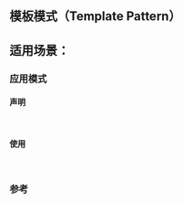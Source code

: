## 模板模式（Template Pattern）

## 适用场景：

### 应用模式

#### 声明

``` go
 
```

#### 使用

``` go
 
```

### 参考

